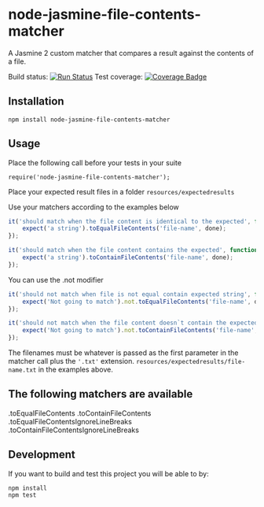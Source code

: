 # node-jasmine-file-contents-matcher
A Jasmine 2 custom matcher that compares a result against the contents of a file.

Build status: [![Run Status](https://api.shippable.com/projects/5784213e3be4f4faa56c79de/badge?branch=master)](https://app.shippable.com/projects/5784213e3be4f4faa56c79de)
Test coverage: [![Coverage Badge](https://api.shippable.com/projects/5784213e3be4f4faa56c79de/coverageBadge?branch=master)](https://app.shippable.com/projects/5784213e3be4f4faa56c79de)

## Installation
`npm install node-jasmine-file-contents-matcher`

## Usage
Place the following call before your tests in your suite
```
require('node-jasmine-file-contents-matcher');
```

Place your expected result files in a folder `resources/expectedresults`

Use your matchers according to the examples below
```javascript
it('should match when the file content is identical to the expected', function (done) {
    expect('a string').toEqualFileContents('file-name', done);
});

it('should match when the file content contains the expected', function (done) {
    expect('a string').toContainFileContents('file-name', done);
});
```

You can use the .not modifier
```javascript
it('should not match when file is not equal contain expected string', function(done) {
    expect('Not going to match').not.toEqualFileContents('file-name', done);
});

it('should not match when the file content doesn`t contain the expected string', function (done) {
    expect('Not going to match').not.toContainFileContents('file-name', done);
});
```

The filenames must be whatever is passed as the first parameter in the matcher call plus the `'.txt'` extension. `resources/expectedresults/file-name.txt` in the examples above.

The following matchers are available
------------------------------------

.toEqualFileContents
.toContainFileContents
.toEqualFileContentsIgnoreLineBreaks
.toContainFileContentsIgnoreLineBreaks


## Development
If you want to build and test this project you will be able to by:
```
npm install
npm test
```